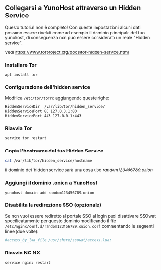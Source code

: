 ## Collegarsi a YunoHost attraverso un Hidden Service
<div class="alert alert-warning">
Questo tutorial non è completo! Con queste impostazioni alcuni dati possono essere rivelati come ad esempio il dominio principale del tuo yunohost, di conseguenza non può essere considerato un reale "Hidden service".
</div>

Vedi https://www.torproject.org/docs/tor-hidden-service.html

### Installare Tor
```bash
apt install tor 
```

### Configurazione dell'hidden service
Modifica `/etc/tor/torrc` aggiungendo queste righe:

```bash
HiddenServiceDir  /var/lib/tor/hidden_service/
HiddenServicePort 80 127.0.0.1:80
HiddenServicePort 443 127.0.0.1:443
```

### Riavvia Tor
```bash
service tor restart
```

### Copia l'hostname del tuo Hidden Service
```bash
cat /var/lib/tor/hidden_service/hostname
```

Il dominio dell'hidden service sarà una cosa tipo *random123456789.onion*

### Aggiungi il dominio .onion a YunoHost
```bash
yunohost domain add random123456789.onion
```

### Disabilita la redirezione SSO (opzionale)
Se non vuoi essere rediretto al portale SSO al login puoi disattivare SSOwat specificatamente per questo dominio modificando il file `/etc/nginx/conf.d/random123456789.onion.conf` commentando le seguenti linee (due volte):

```bash
#access_by_lua_file /usr/share/ssowat/access.lua;
```

### Riavvia NGINX
```bash
service nginx restart
```


